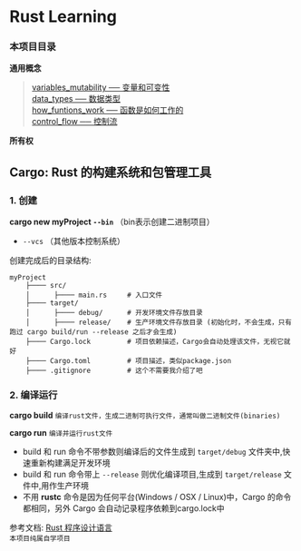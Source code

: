 # Rust Learning  

### 本项目目录 

**通用概念**  
> [variables_mutability ── 变量和可变性](https://github.com/fansenze/Rust-Learning/tree/master/variables_mutability)  
> [data_types ── 数据类型](https://github.com/fansenze/Rust-Learning/tree/master/data_types)  
> [how_funtions_work ── 函数是如何工作的](https://github.com/fansenze/Rust-Learning/tree/master/how_funtions_work)  
> [control_flow ── 控制流](https://github.com/fansenze/Rust-Learning/tree/master/control_flow)  

**所有权**



## Cargo: Rust 的构建系统和包管理工具  
  

### 1. 创建
  **cargo new myProject `--bin`** （bin表示创建二进制项目）  
  
  + `--vcs` （其他版本控制系统）  
  
  
  创建完成后的目录结构:  

  ```lib
  myProject  
      ├──── src/  
      │      ├──── main.rs     # 入口文件
      ├──── target/  
      │      ├──── debug/      # 开发环境文件存放目录
      │      ├──── release/    # 生产环境文件存放目录 (初始化时，不会生成，只有跑过 cargo build/run --release 之后才会生成)  
      ├──── Cargo.lock         # 项目依赖描述，Cargo会自动处理该文件，无视它就好
      ├──── Cargo.toml         # 项目描述，类似package.json  
      ├──── .gitignore         # 这个不需要我介绍了吧  
  ```

### 2. 编译运行
  **cargo build**   `编译rust文件，生成二进制可执行文件，通常叫做二进制文件(binaries)`  

  **cargo run**     `编译并运行rust文件`  

  + build 和 run 命令不带参数则编译后的文件生成到 `target/debug` 文件夹中,快速重新构建满足开发环境  
  + build 和 run 命令带上 `--release` 则优化编译项目,生成到 `target/release` 文件中,用作生产环境  
  + 不用 **rustc** 命令是因为任何平台(Windows / OSX / Linux)中，Cargo 的命令都相同，另外 Cargo 会自动记录程序依赖到cargo.lock中

  
  
参考文档: [Rust 程序设计语言](https://kaisery.github.io/trpl-zh-cn)  
`本项目纯属自学项目`

